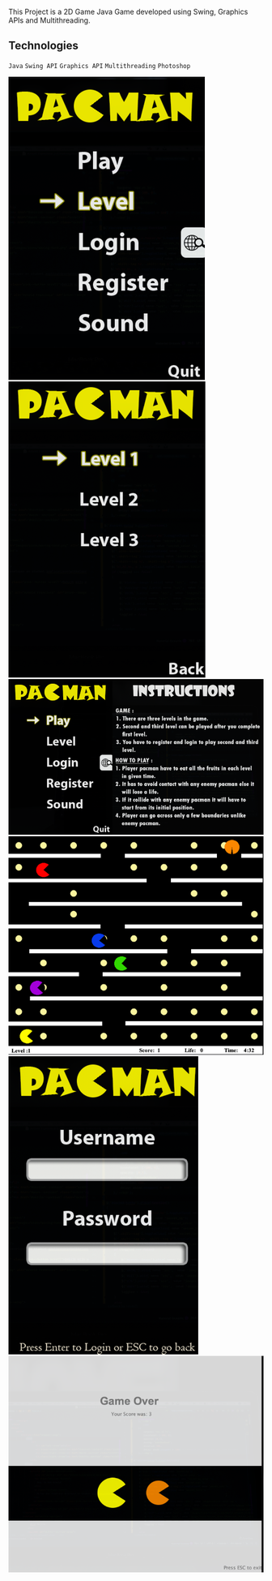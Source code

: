 This Project is a 2D Game Java Game developed using Swing, Graphics APIs and Multithreading.

Technologies
-------------

`Java` `Swing API` `Graphics API` `Multithreading` `Photoshop`

<img src="resources/project_screenshots/img.png">

<img src="resources/project_screenshots/img_4.png">

<img src="resources/project_screenshots/img_5.png">

<img src="resources/project_screenshots/img_1.png">

<img src="resources/project_screenshots/img_3.png">

<img src="resources/project_screenshots/img_6.png">
